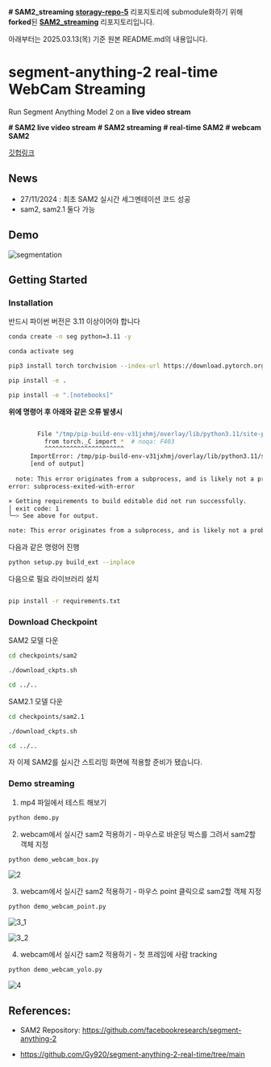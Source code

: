 **# SAM2_streaming**
[**storagy-repo-5**](https://github.com/addinedu-advance-3rd/storagy-repo-5) 리포지토리에 submodule화하기 위해 **forked**된 [**SAM2_streaming**](https://github.com/khw11044/SAM2_streaming) 리포지토리입니다.

아래부터는 2025.03.13(목) 기준 원본 README.md의 내용입니다.


# segment-anything-2 real-time WebCam Streaming
Run Segment Anything Model 2 on a **live video stream**

**# SAM2 live video stream** 
**# SAM2 streaming** 
**# real-time SAM2** 
**# webcam SAM2**


[깃헙링크](https://github.com/khw11044/SAM2_streaming)


## News
- 27/11/2024 : 최초 SAM2 실시간 세그멘테이션 코드 성공 
- sam2, sam2.1 둘다 가능

## Demo

![segmentation](output_gif/segmentation.gif)

</div>


## Getting Started

### Installation

반드시 파이썬 버전은 3.11 이상이어야 합니다

```bash
conda create -n seg python=3.11 -y

conda activate seg 

pip3 install torch torchvision --index-url https://download.pytorch.org/whl/cu121

```


```bash
pip install -e .

pip install -e ".[notebooks]"

```

**위에 명령어 후 아래와 같은 오류 발생시**

```bash

        File "/tmp/pip-build-env-v31jxhmj/overlay/lib/python3.11/site-packages/torch/__init__.py", line 367, in <module>
          from torch._C import *  # noqa: F403
          ^^^^^^^^^^^^^^^^^^^^^^
      ImportError: /tmp/pip-build-env-v31jxhmj/overlay/lib/python3.11/site-packages/torch/lib/../../nvidia/cusparse/lib/libcusparse.so.12: undefined symbol: __nvJitLinkComplete_12_4, version libnvJitLink.so.12
      [end of output]
  
  note: This error originates from a subprocess, and is likely not a problem with pip.
error: subprocess-exited-with-error

× Getting requirements to build editable did not run successfully.
│ exit code: 1
╰─> See above for output.

note: This error originates from a subprocess, and is likely not a problem with pip.

```

다음과 같은 명령어 진행 

```bash
python setup.py build_ext --inplace
```

다음으로 필요 라이브러리 설치 

```bash

pip install -r requirements.txt

```


### Download Checkpoint

SAM2 모델 다운 

```bash
cd checkpoints/sam2

./download_ckpts.sh

cd ../..
```

SAM2.1 모델 다운 

```bash
cd checkpoints/sam2.1

./download_ckpts.sh

cd ../..
```

자 이제 SAM2를 실시간 스트리밍 화면에 적용할 준비가 됐습니다.

### Demo streaming 

1. mp4 파일에서 테스트 해보기 

```python
python demo.py
```

2. webcam에서 실시간 sam2 적용하기 - 마우스로 바운딩 박스를 그려서 sam2할 객체 지정 

```python 
python demo_webcam_box.py
```

![2](https://github.com/user-attachments/assets/0d0ef6b6-6037-4269-ab89-50a4628dccd1)


3. webcam에서 실시간 sam2 적용하기 - 마우스 point 클릭으로 sam2할 객체 지정 

```python 
python demo_webcam_point.py
```

![3_1](https://github.com/user-attachments/assets/5ce081cc-74a7-4765-a63e-461b164537c4)

![3_2](https://github.com/user-attachments/assets/2fab19e2-4e42-442e-84cc-8cf4799f2386)


4. webcam에서 실시간 sam2 적용하기 - 첫 프레임에 사람 tracking 

```python 
python demo_webcam_yolo.py
```

![4](https://github.com/user-attachments/assets/93f5477e-1a0c-48c6-807d-33bdeed06ad6)


## References:

- SAM2 Repository: https://github.com/facebookresearch/segment-anything-2

- https://github.com/Gy920/segment-anything-2-real-time/tree/main